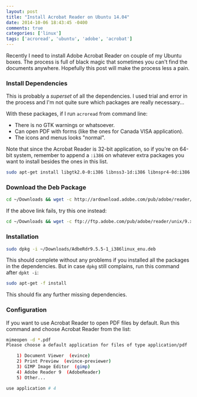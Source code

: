 ```yaml
---
layout: post
title: "Install Acrobat Reader on Ubuntu 14.04"
date: 2014-10-06 18:43:45 -0400
comments: true
categories: ['linux']
tags: ['acroread', 'ubuntu', 'adobe', 'acrobat']
---
```


Recently I need to install Adobe Acrobat Reader on couple of my Ubuntu boxes.
The process is full of black magic that sometimes you can't find the documents
anywhere. Hopefully this post will make the process less a pain.

<!--more-->


### Install Dependencies

This is probably a *superset* of all the dependencies. I used trial and error
in the process and I'm not quite sure which packages are really necessary...

With these packages, if I run `acroread` from command line:

 - There is no GTK warnings or whatsoever.
 - Can open PDF with forms (like the ones for Canada VISA application).
 - The icons and menus looks "normal".

Note that since the Acrobat Reader is 32-bit application, so if you're on
64-bit system, remember to append a `:i386` on whatever extra packages you want
to install besides the ones in this list.

```bash
sudo apt-get install libgtk2.0-0:i386 libnss3-1d:i386 libnspr4-0d:i386 lib32nss-mdns libxml2:i386 libxslt1.1:i386 libstdc++6:i386 libcanberra-dev:i386 libcanberra-gtk-dev:i386 libcanberra-gtk-module:i386 libgkt2.0-dev:i386 gtk2-engines:i386 gtk2-engines-*:i386 gnome-themes-standard:i386 unity-gtk2-module:i386 libpangoxft-1.0.0:i386 libpangox-1.0.0:i386 libidn11:i386 dconf-gsettings-backend:i386
```

### Download the Deb Package

```bash
cd ~/Downloads && wget -c http://ardownload.adobe.com/pub/adobe/reader/unix/9.x/9.5.5/enu/AdbeRdr9.5.5-1_i386linux_enu.deb
```
If the above link fails, try this one instead:

```bash
cd ~/Downloads && wget -c ftp://ftp.adobe.com/pub/adobe/reader/unix/9.x/9.5.5/enu/AdbeRdr9.5.5-1_i386linux_enu.deb
```

### Installation

```bash
sudo dpkg -i ~/Downloads/AdbeRdr9.5.5-1_i386linux_enu.deb
```

This should complete without any problems if you installed all the packages in the
dependencies. But in case `dpkg` still complains, run this command after `dpkt -i`:

```bash
sudo apt-get -f install
```

This should fix any further missing dependencies.

### Configuration

If you want to use Acrobat Reader to open PDF files by default. Run this command and choose Acrobat Reader from the list:

```bash
mimeopen -d *.pdf
Please choose a default application for files of type application/pdf

    1) Document Viewer  (evince)
    2) Print Preview  (evince-previewer)
    3) GIMP Image Editor  (gimp)
    4) Adobe Reader 9  (AdobeReader)
    5) Other...

use application # 4
```
